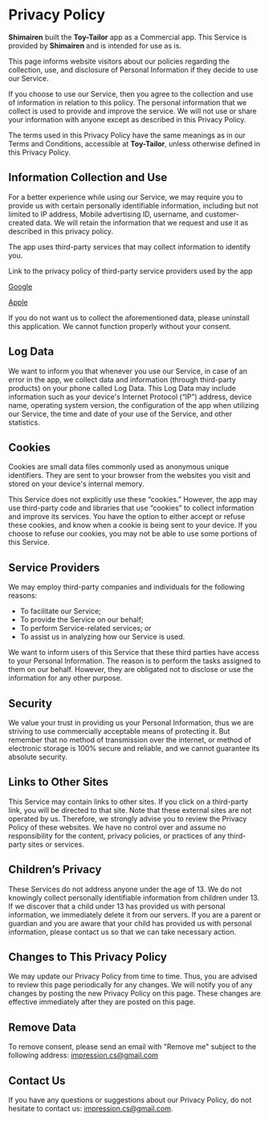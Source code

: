 # Privacy Policy

**Shimairen** built the **Toy-Tailor** app as a Commercial app. This Service is provided by **Shimairen** and is intended for use as is.

This page informs website visitors about our policies regarding the collection, use, and disclosure of Personal Information if they decide to use our Service.

If you choose to use our Service, then you agree to the collection and use of information in relation to this policy. The personal information that we collect is used to provide and improve the service. We will not use or share your information with anyone except as described in this Privacy Policy.

The terms used in this Privacy Policy have the same meanings as in our Terms and Conditions, accessible at **Toy-Tailor**, unless otherwise defined in this Privacy Policy.

## Information Collection and Use

For a better experience while using our Service, we may require you to provide us with certain personally identifiable information, including but not limited to IP address, Mobile advertising ID, username, and customer-created data. We will retain the information that we request and use it as described in this privacy policy.

The app uses third-party services that may collect information to identify you.

Link to the privacy policy of third-party service providers used by the app

  [Google](https://policies.google.com/privacy)
  
  [Apple](https://www.apple.com/legal/privacy/)

If you do not want us to collect the aforementioned data, please uninstall this application. We cannot function properly without your consent.

## Log Data

We want to inform you that whenever you use our Service, in case of an error in the app, we collect data and information (through third-party products) on your phone called Log Data. This Log Data may include information such as your device's Internet Protocol (“IP”) address, device name, operating system version, the configuration of the app when utilizing our Service, the time and date of your use of the Service, and other statistics.

## Cookies

Cookies are small data files commonly used as anonymous unique identifiers. They are sent to your browser from the websites you visit and stored on your device's internal memory.

This Service does not explicitly use these “cookies.” However, the app may use third-party code and libraries that use “cookies” to collect information and improve its services. You have the option to either accept or refuse these cookies, and know when a cookie is being sent to your device. If you choose to refuse our cookies, you may not be able to use some portions of this Service.

## Service Providers

We may employ third-party companies and individuals for the following reasons:

  * To facilitate our Service;
  * To provide the Service on our behalf;
  * To perform Service-related services; or
  * To assist us in analyzing how our Service is used.

We want to inform users of this Service that these third parties have access to your Personal Information. The reason is to perform the tasks assigned to them on our behalf. However, they are obligated not to disclose or use the information for any other purpose.

## Security

We value your trust in providing us your Personal Information, thus we are striving to use commercially acceptable means of protecting it. But remember that no method of transmission over the internet, or method of electronic storage is 100% secure and reliable, and we cannot guarantee its absolute security.

## Links to Other Sites

This Service may contain links to other sites. If you click on a third-party link, you will be directed to that site. Note that these external sites are not operated by us. Therefore, we strongly advise you to review the Privacy Policy of these websites. We have no control over and assume no responsibility for the content, privacy policies, or practices of any third-party sites or services.

## Children’s Privacy

These Services do not address anyone under the age of 13. We do not knowingly collect personally identifiable information from children under 13. If we discover that a child under 13 has provided us with personal information, we immediately delete it from our servers. If you are a parent or guardian and you are aware that your child has provided us with personal information, please contact us so that we can take necessary action.

## Changes to This Privacy Policy

We may update our Privacy Policy from time to time. Thus, you are advised to review this page periodically for any changes. We will notify you of any changes by posting the new Privacy Policy on this page. These changes are effective immediately after they are posted on this page.

## Remove Data

To remove consent, please send an email with "Remove me" subject to the following address: impression.cs@gmail.com

## Contact Us

If you have any questions or suggestions about our Privacy Policy, do not hesitate to contact us: impression.cs@gmail.com.

